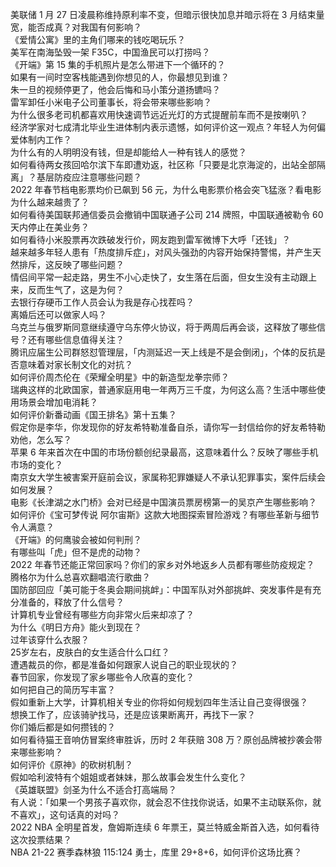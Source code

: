美联储 1 月 27 日凌晨称维持原利率不变，但暗示很快加息并暗示将在 3 月结束量宽，能否成真？对我国有何影响？  
《爱情公寓》里的主角们哪来的钱吃喝玩乐？  
美军在南海坠毁一架 F35C，中国渔民可以打捞吗？  
《开端》第 15 集的手机照片是怎么带进下一个循环的？  
如果有一间时空客栈能遇到你想见的人，你最想见到谁？  
朱一旦的视频停更了，他会后悔和马小策分道扬镳吗？  
雷军卸任小米电子公司董事长，将会带来哪些影响？  
为什么很多老司机都喜欢用快速调节远近光灯的方式提醒前车而不是按喇叭？  
经济学家对七成清北毕业生进体制内表示遗憾，如何评价这一观点？年轻人为何偏爱体制内工作？  
为什么有的人明明没有钱，但是却能给人一种有钱人的感觉？  
如何看待两女孩回哈尔滨下车即遭劝返，社区称「只要是北京海淀的，出站全部隔离」？基层防疫应注意哪些问题？  
2022 年春节档电影票均价已飙到 56 元，为什么电影票价格会突飞猛涨？看电影为什么越来越贵了？  
如何看待美国联邦通信委员会撤销中国联通子公司 214 牌照，中国联通被勒令 60 天内停止在美业务？  
如何看待小米股票再次跌破发行价，网友跑到雷军微博下大呼「还钱」？  
越来越多年轻人患有「热度排斥症」，对风头强劲的内容开始保持警惕，并产生天然排斥，这反映了哪些问题？  
情侣间平常一起走路，男生不小心走快了，女生落在后面，但女生没有主动跟上来，反而生气了，这是为何？  
去银行存硬币工作人员会认为我是存心找茬吗？  
离婚后还可以做家人吗？  
乌克兰与俄罗斯同意继续遵守乌东停火协议，将于两周后再会谈，这释放了哪些信号？还有哪些信息值得关注？  
腾讯应届生公司群怒怼管理层，「内测延迟一天上线是不是会倒闭」，个体的反抗是否意味着对家长制文化的对抗？  
如何评价周杰伦在《荣耀全明星》中的新造型龙拳宗师？  
瑞典这样的北欧国家，普通家庭用电一年两万三千度，为何这么高？生活中哪些使用场景会增加电消耗？  
如何评价新番动画《国王排名》第十五集？  
假定你是李华，你发现你的好友希特勒准备自杀，请你写一封信给你的好友希特勒劝他，怎么写？  
苹果 6 年来首次在中国的市场份额创纪录最高，这意味着什么？反映了哪些手机市场的变化？  
南京女大学生被害案开庭前会议，家属称犯罪嫌疑人不承认犯罪事实，案件后续会如何发展？  
电影《长津湖之水门桥》会对已经是中国演员票房榜第一的吴京产生哪些影响？  
如何评价《宝可梦传说 阿尔宙斯》这款大地图探索冒险游戏？有哪些革新与细节令人满意？  
《开端》的何鹰骏会被如何判刑？  
有哪些叫「虎」但不是虎的动物？  
2022 年春节还能正常回家吗？你们的家乡对外地返乡人员都有哪些防疫规定？  
腾格尔为什么总喜欢翻唱流行歌曲？  
国防部回应「美可能于冬奥会期间挑衅」：中国军队对外部挑衅、突发事件是有充分准备的，释放了什么信号？  
计算机专业曾经有哪些方向非常火后来却凉了？  
为什么《明日方舟》能火到现在？  
过年该穿什么衣服？  
25岁左右，皮肤白的女生适合什么口红？  
遭遇裁员的你，都是准备如何跟家人说自己的职业现状的？  
春节回家，你发现了家乡哪些令人欣喜的变化？  
如何把自己的简历写丰富？  
假如重新上大学，计算机相关专业的你将如何规划四年生活让自己变得很强？  
想换工作了，应该骑驴找马，还是应该果断离开，再找下一家？  
你们婚后都是如何攒钱的？  
如何看待猫王音响仿冒案终审胜诉，历时 2 年获赔 308 万？原创品牌被抄袭会带来哪些影响？  
如何评价《原神》的砍树机制？  
假如哈利波特有个姐姐或者妹妹，那么故事会发生什么变化？  
《英雄联盟》剑圣为什么不适合打高端局？  
有人说：「如果一个男孩子喜欢你，就会忍不住找你说话，如果不主动联系你，就不喜欢」，这句话真的对吗？  
2022 NBA 全明星首发，詹姆斯连续 6 年票王，莫兰特威金斯首入选，如何看待这次投票结果？  
NBA 21-22 赛季森林狼 115:124 勇士，库里 29+8+6，如何评价这场比赛？  
